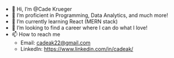 - 👋 Hi, I’m @Cade Krueger
- 👀 I’m proficient in Programming, Data Analytics, and much more!
- 🌱 I’m currently learning React (MERN stack)
- 💞️ I’m looking to find a career where I can do what I love!
- 📫 How to reach me
  - Email: cadeak22@gmail.com
  - LinkedIn: https://www.linkedin.com/in/cadeak/

<!---
CadeAnthonyKrueger/CadeAnthonyKrueger is a ✨ special ✨ repository because its `README.md` (this file) appears on your GitHub profile.
You can click the Preview link to take a look at your changes.
--->
